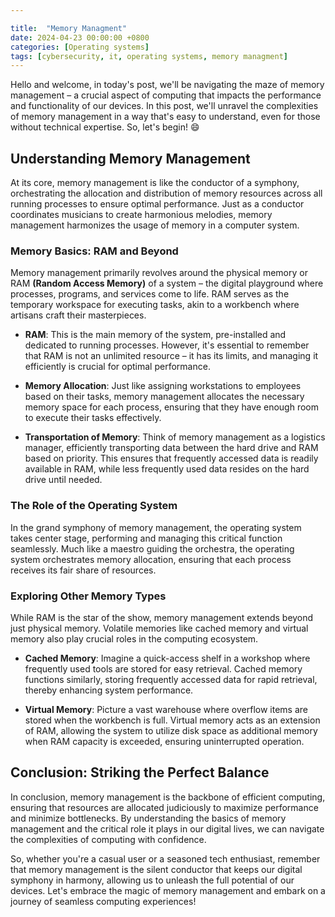 ```yaml
---

title:  "Memory Managment"
date: 2024-04-23 00:00:00 +0800 
categories: [Operating systems] 
tags: [cybersecurity, it, operating systems, memory managment] 
---
```


Hello and welcome, in today's post, we'll be navigating the maze of memory management – a crucial aspect of computing that impacts the performance and functionality of our devices. In this post, we'll unravel the complexities of memory management in a way that's easy to understand, even for those without technical expertise. So, let's begin! 😄

## Understanding Memory Management

At its core, memory management is like the conductor of a symphony, orchestrating the allocation and distribution of memory resources across all running processes to ensure optimal performance. Just as a conductor coordinates musicians to create harmonious melodies, memory management harmonizes the usage of memory in a computer system.

### Memory Basics: RAM and Beyond

Memory management primarily revolves around the physical memory or RAM **(Random Access Memory)** of a system – the digital playground where processes, programs, and services come to life. RAM serves as the temporary workspace for executing tasks, akin to a workbench where artisans craft their masterpieces.

- **RAM**: This is the main memory of the system, pre-installed and dedicated to running processes. However, it's essential to remember that RAM is not an unlimited resource – it has its limits, and managing it efficiently is crucial for optimal performance.

- **Memory Allocation**: Just like assigning workstations to employees based on their tasks, memory management allocates the necessary memory space for each process, ensuring that they have enough room to execute their tasks effectively.

- **Transportation of Memory**: Think of memory management as a logistics manager, efficiently transporting data between the hard drive and RAM based on priority. This ensures that frequently accessed data is readily available in RAM, while less frequently used data resides on the hard drive until needed.

### The Role of the Operating System

In the grand symphony of memory management, the operating system takes center stage, performing and managing this critical function seamlessly. Much like a maestro guiding the orchestra, the operating system orchestrates memory allocation, ensuring that each process receives its fair share of resources.

### Exploring Other Memory Types

While RAM is the star of the show, memory management extends beyond just physical memory. Volatile memories like cached memory and virtual memory also play crucial roles in the computing ecosystem.

- **Cached Memory**: Imagine a quick-access shelf in a workshop where frequently used tools are stored for easy retrieval. Cached memory functions similarly, storing frequently accessed data for rapid retrieval, thereby enhancing system performance.

- **Virtual Memory**: Picture a vast warehouse where overflow items are stored when the workbench is full. Virtual memory acts as an extension of RAM, allowing the system to utilize disk space as additional memory when RAM capacity is exceeded, ensuring uninterrupted operation.

## Conclusion: Striking the Perfect Balance

In conclusion, memory management is the backbone of efficient computing, ensuring that resources are allocated judiciously to maximize performance and minimize bottlenecks. By understanding the basics of memory management and the critical role it plays in our digital lives, we can navigate the complexities of computing with confidence.

So, whether you're a casual user or a seasoned tech enthusiast, remember that memory management is the silent conductor that keeps our digital symphony in harmony, allowing us to unleash the full potential of our devices. Let's embrace the magic of memory management and embark on a journey of seamless computing experiences!
